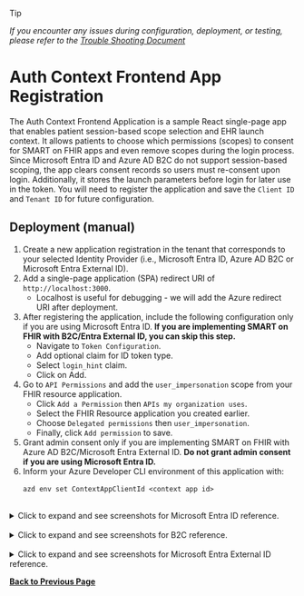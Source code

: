 > [!TIP]
> *If you encounter any issues during configuration, deployment, or testing, please refer to the [Trouble Shooting Document](../troubleshooting.md)*

# Auth Context Frontend App Registration

The Auth Context Frontend Application is a sample React single-page app that enables patient session-based scope selection and EHR launch context. It allows patients to choose which permissions (scopes) to consent for SMART on FHIR apps and even remove scopes during the login process. Since Microsoft Entra ID and Azure AD B2C do not support session-based scoping, the app clears consent records so users must re-consent upon login. Additionally, it stores the launch parameters before login for later use in the token. You will need to register the application and save the `Client ID` and `Tenant ID` for future configuration.

## Deployment (manual)

1. Create a new application registration in the tenant that corresponds to your selected Identity Provider (i.e., Microsoft Entra ID, Azure AD B2C or Microsoft Entra External ID).
1. Add a single-page application (SPA) redirect URI of `http://localhost:3000`.
    - Localhost is useful for debugging - we will add the Azure redirect URI after deployment.
1. After registering the application, include the following configuration only if you are using Microsoft Entra ID. **If you are implementing SMART on FHIR with B2C/Entra External ID, you can skip this step.**
    - Navigate to `Token Configuration`. 
    - Add optional claim for ID token type.
    - Select `login_hint` claim.  
    - Click on Add.    
1. Go to `API Permissions` and add the `user_impersonation` scope from your FHIR resource application.
    - Click `Add a Permission` then `APIs my organization uses`.
    - Select the FHIR Resource application you created earlier.
    - Choose `Delegated permissions` then `user_impersonation`.
    - Finally, click `Add permission` to save.
1. Grant admin consent only if you are implementing SMART on FHIR with Azure AD B2C/Microsoft Entra External ID. **Do not grant admin consent if you are using Microsoft Entra ID.**
1. Inform your Azure Developer CLI environment of this application with:
    ```
    azd env set ContextAppClientId <context app id>
    ```

<br />
<details>
<summary>Click to expand and see screenshots for Microsoft Entra ID reference.</summary>

![](./images/2_create_application_registration.png)
![](./images/2_create_application_registration_details.png)
![](./images/2_add_login_hint_claim.png)
![](./images/2_add_fhir_user_impersonation.png)
![](./images/2_add_fhir_user_impersonation_screen_2.png)
</details>

<br />
<details>
<summary>Click to expand and see screenshots for B2C reference.</summary>

![](./images/2_create_application_registration_b2c.png)
![](./images/2_create_application_registration_details_b2c.png)
![](./images/2_add_fhir_user_impersonation_b2c.png)
![](./images/2_add_fhir_user_impersonation_screen_2_b2c.png)
</details>

<br />
<details>
<summary>Click to expand and see screenshots for Microsoft Entra External ID reference.</summary>

![](./images/common_new_app_external_entra_id.png)
![](./images/2_create_application_registration_details_external_entra_id.png)
![](./images/2_add_fhir_user_impersonation_external_entra_id.png)
![](./images/2_add_fhir_user_impersonation_screen_2_external_entra_id.png)
![](./images/2_add_fhir_user_impersonation_grant_admin_consent.png)
</details>

**[Back to Previous Page](../deployment.md#2-prepare-and-deploy-environment)**
